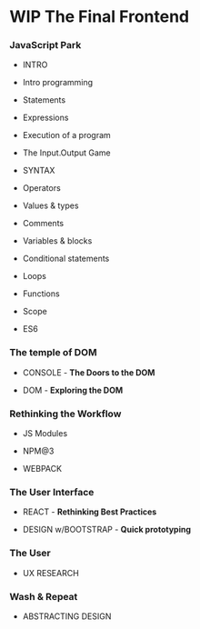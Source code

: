 # WIP The Final Frontend


### JavaScript Park

- INTRO  
- Intro programming  
- Statements  
- Expressions  
- Execution of a program  
- The Input.Output Game  


- SYNTAX  
- Operators  
- Values & types  
- Comments  
- Variables & blocks  
- Conditional statements  
- Loops  
- Functions  
- Scope  
- ES6  


### The temple of DOM

- CONSOLE - **The Doors to the DOM**

- DOM - **Exploring the DOM**  

### Rethinking the Workflow

- JS Modules

- NPM@3  

- WEBPACK  

### The User Interface

- REACT - **Rethinking Best Practices**  

- DESIGN w/BOOTSTRAP - **Quick prototyping**  

### The User

- UX RESEARCH  

### Wash & Repeat

- ABSTRACTING DESIGN  
